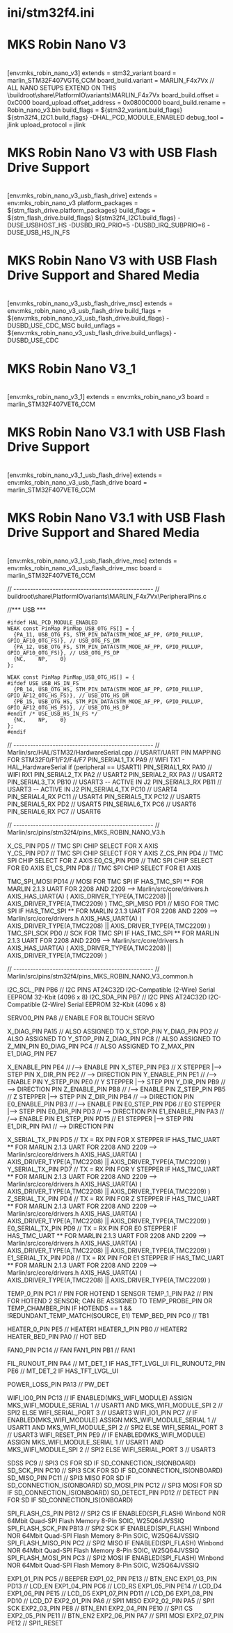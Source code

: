 # ini/stm32f4.ini

  #
  # MKS Robin Nano V3
  #
  [env:mks_robin_nano_v3]
  extends                     = stm32_variant
  board                       = marlin_STM32F407VGT6_CCM
  board_build.variant         = MARLIN_F4x7Vx                 // ALL NANO SETUPS EXTEND ON THIS \buildroot\share\PlatformIO\variants\MARLIN_F4x7Vx
  board_build.offset          = 0xC000
  board_upload.offset_address = 0x0800C000
  board_build.rename          = Robin_nano_v3.bin
  build_flags                 = ${stm32_variant.build_flags} ${stm32f4_I2C1.build_flags}
                                -DHAL_PCD_MODULE_ENABLED
  debug_tool                  = jlink
  upload_protocol             = jlink
  
  #
  # MKS Robin Nano V3 with USB Flash Drive Support
  #
  [env:mks_robin_nano_v3_usb_flash_drive]
  extends           = env:mks_robin_nano_v3
  platform_packages = ${stm_flash_drive.platform_packages}
  build_flags       = ${stm_flash_drive.build_flags} ${stm32f4_I2C1.build_flags}
                      -DUSE_USBHOST_HS
                      -DUSBD_IRQ_PRIO=5
                      -DUSBD_IRQ_SUBPRIO=6
                      -DUSE_USB_HS_IN_FS
  
  #
  # MKS Robin Nano V3 with USB Flash Drive Support and Shared Media
  #
  [env:mks_robin_nano_v3_usb_flash_drive_msc]
  extends           = env:mks_robin_nano_v3_usb_flash_drive
  build_flags       = ${env:mks_robin_nano_v3_usb_flash_drive.build_flags}
                      -DUSBD_USE_CDC_MSC
  build_unflags     = ${env:mks_robin_nano_v3_usb_flash_drive.build_unflags}
                      -DUSBD_USE_CDC

  #
  # MKS Robin Nano V3_1
  #
  [env:mks_robin_nano_v3_1]
  extends           = env:mks_robin_nano_v3
  board             = marlin_STM32F407VET6_CCM
  
  #
  # MKS Robin Nano V3.1 with USB Flash Drive Support
  #
  [env:mks_robin_nano_v3_1_usb_flash_drive]
  extends           = env:mks_robin_nano_v3_usb_flash_drive
  board             = marlin_STM32F407VET6_CCM
  
  #
  # MKS Robin Nano V3.1 with USB Flash Drive Support and Shared Media
  #
  [env:mks_robin_nano_v3_1_usb_flash_drive_msc]
  extends           = env:mks_robin_nano_v3_usb_flash_drive_msc
  board             = marlin_STM32F407VET6_CCM

// -------------------------------------------------- //
buildroot\share\PlatformIO\variants\MARLIN_F4x7Vx\PeripheralPins.c

//*** USB ***

    #ifdef HAL_PCD_MODULE_ENABLED
    WEAK const PinMap PinMap_USB_OTG_FS[] = {
      {PA_11, USB_OTG_FS, STM_PIN_DATA(STM_MODE_AF_PP, GPIO_PULLUP, GPIO_AF10_OTG_FS)}, // USB_OTG_FS_DM
      {PA_12, USB_OTG_FS, STM_PIN_DATA(STM_MODE_AF_PP, GPIO_PULLUP, GPIO_AF10_OTG_FS)}, // USB_OTG_FS_DP
      {NC,    NP,    0}
    };
    
    WEAK const PinMap PinMap_USB_OTG_HS[] = {
    #ifdef USE_USB_HS_IN_FS
      {PB_14, USB_OTG_HS, STM_PIN_DATA(STM_MODE_AF_PP, GPIO_PULLUP, GPIO_AF12_OTG_HS_FS)}, // USB_OTG_HS_DM
      {PB_15, USB_OTG_HS, STM_PIN_DATA(STM_MODE_AF_PP, GPIO_PULLUP, GPIO_AF12_OTG_HS_FS)}, // USB_OTG_HS_DP
    #endif /* USE_USB_HS_IN_FS */
      {NC,    NP,    0}
    };
    #endif

// -------------------------------------------------- //
Marlin/src/HAL/STM32/HardwareSerial.cpp
// USART/UART PIN MAPPING FOR STM32F0/F1/F2/F4/F7
  PIN_SERIAL1_TX  PA9  // WIFI TX1 - HAL_HardwareSerial if (peripheral == USART1)
  PIN_SERIAL1_RX  PA10 // WIFI RX1
  PIN_SERIAL2_TX  PA2  // USART2
  PIN_SERIAL2_RX  PA3  // USART2
  PIN_SERIAL3_TX  PB10 // USART3 -- ACTIVE IN J2
  PIN_SERIAL3_RX  PB11 // USART3 -- ACTIVE IN J2
  PIN_SERIAL4_TX  PC10 // USART4
  PIN_SERIAL4_RX  PC11 // USART4
  PIN_SERIAL5_TX  PC12 // USART5
  PIN_SERIAL5_RX  PD2  // USART5
  PIN_SERIAL6_TX  PC6  // USART6
  PIN_SERIAL6_RX  PC7  // USART6

// -------------------------------------------------- //
Marlin/src/pins/stm32f4/pins_MKS_ROBIN_NANO_V3.h

  X_CS_PIN  PD5 // TMC SPI CHIP SELECT FOR X AXIS  
  Y_CS_PIN  PD7 // TMC SPI CHIP SELECT FOR Y AXIS
  Z_CS_PIN  PD4 // TMC SPI CHIP SELECT FOR Z AXIS
  E0_CS_PIN PD9 // TMC SPI CHIP SELECT FOR E0 AXIS
  E1_CS_PIN PD8 // TMC SPI CHIP SELECT FOR E1 AXIS

  TMC_SPI_MOSI PD14 // MOSI FOR TMC SPI IF HAS_TMC_SPI ** FOR MARLIN 2.1.3 UART FOR 2208 AND 2209 --> Marlin/src/core/drivers.h AXIS_HAS_UART(A) ( AXIS_DRIVER_TYPE(A,TMC2208) || AXIS_DRIVER_TYPE(A,TMC2209) )
  TMC_SPI_MISO PD1  // MISO FOR TMC SPI IF HAS_TMC_SPI ** FOR MARLIN 2.1.3 UART FOR 2208 AND 2209 --> Marlin/src/core/drivers.h AXIS_HAS_UART(A) ( AXIS_DRIVER_TYPE(A,TMC2208) || AXIS_DRIVER_TYPE(A,TMC2209) )
  TMC_SPI_SCK  PD0  // SCK FOR TMC SPI IF HAS_TMC_SPI  ** FOR MARLIN 2.1.3 UART FOR 2208 AND 2209 --> Marlin/src/core/drivers.h AXIS_HAS_UART(A) ( AXIS_DRIVER_TYPE(A,TMC2208) || AXIS_DRIVER_TYPE(A,TMC2209) )

// -------------------------------------------------- //
Marlin/src/pins/stm32f4/pins_MKS_ROBIN_NANO_V3_common.h

  I2C_SCL_PIN PB6 // I2C PINS AT24C32D I2C-Compatible (2-Wire) Serial EEPROM 32-Kbit (4096 x 8)
  I2C_SDA_PIN PB7 // I2C PINS AT24C32D I2C-Compatible (2-Wire) Serial EEPROM 32-Kbit (4096 x 8)

  SERVO0_PIN PA8 // ENABLE FOR BLTOUCH SERVO

  X_DIAG_PIN  PA15 // ALSO ASSIGNED TO X_STOP_PIN
  Y_DIAG_PIN  PD2  // ALSO ASSIGNED TO Y_STOP_PIN
  Z_DIAG_PIN  PC8  // ALSO ASSIGNED TO Z_MIN_PIN
  E0_DIAG_PIN PC4 // ALSO ASSIGNED TO Z_MAX_PIN
  E1_DIAG_PIN PE7

  X_ENABLE_PIN   PE4  //            /--> ENABLE PIN
  X_STEP_PIN     PE3  // X STEPPER  |--> STEP PIN
  X_DIR_PIN      PE2  //            \--> DIRECTION PIN
  Y_ENABLE_PIN   PE1  //            /--> ENABLE PIN
  Y_STEP_PIN     PE0  // Y STEPPER  |--> STEP PIN
  Y_DIR_PIN      PB9  //            \--> DIRECTION PIN
  Z_ENABLE_PIN   PB8  //            /--> ENABLE PIN
  Z_STEP_PIN     PB5  // Z STEPPER  |--> STEP PIN
  Z_DIR_PIN      PB4  //            \--> DIRECTION PIN
  E0_ENABLE_PIN  PB3  //            /--> ENABLE PIN
  E0_STEP_PIN    PD6  // E0 STEPPER |--> STEP PIN
  E0_DIR_PIN     PD3  //            \--> DIRECTION PIN
  E1_ENABLE_PIN  PA3  //            /--> ENABLE PIN
  E1_STEP_PIN    PD15 // E1 STEPPER |--> STEP PIN
  E1_DIR_PIN     PA1  //            \--> DIRECTION PIN

  X_SERIAL_TX_PIN  PD5 // TX = RX PIN FOR X STEPPER IF HAS_TMC_UART  ** FOR MARLIN 2.1.3 UART FOR 2208 AND 2209 --> Marlin/src/core/drivers.h AXIS_HAS_UART(A) ( AXIS_DRIVER_TYPE(A,TMC2208) || AXIS_DRIVER_TYPE(A,TMC2209) )
  Y_SERIAL_TX_PIN  PD7 // TX = RX PIN FOR Y STEPPER IF HAS_TMC_UART  ** FOR MARLIN 2.1.3 UART FOR 2208 AND 2209 --> Marlin/src/core/drivers.h AXIS_HAS_UART(A) ( AXIS_DRIVER_TYPE(A,TMC2208) || AXIS_DRIVER_TYPE(A,TMC2209) )
  Z_SERIAL_TX_PIN  PD4 // TX = RX PIN FOR Z STEPPER IF HAS_TMC_UART  ** FOR MARLIN 2.1.3 UART FOR 2208 AND 2209 --> Marlin/src/core/drivers.h AXIS_HAS_UART(A) ( AXIS_DRIVER_TYPE(A,TMC2208) || AXIS_DRIVER_TYPE(A,TMC2209) )
  E0_SERIAL_TX_PIN PD9 // TX = RX PIN FOR E0 STEPPER IF HAS_TMC_UART ** FOR MARLIN 2.1.3 UART FOR 2208 AND 2209 --> Marlin/src/core/drivers.h AXIS_HAS_UART(A) ( AXIS_DRIVER_TYPE(A,TMC2208) || AXIS_DRIVER_TYPE(A,TMC2209) )
  E1_SERIAL_TX_PIN PD8 // TX = RX PIN FOR E1 STEPPER IF HAS_TMC_UART ** FOR MARLIN 2.1.3 UART FOR 2208 AND 2209 --> Marlin/src/core/drivers.h AXIS_HAS_UART(A) ( AXIS_DRIVER_TYPE(A,TMC2208) || AXIS_DRIVER_TYPE(A,TMC2209) )

  TEMP_0_PIN   PC1   // PIN FOR HOTEND 1 SENSOR 
  TEMP_1_PIN   PA2   // PIN FOR HOTEND 2 SENSOR; CAN BE ASSIGNED TO TEMP_PROBE_PIN OR TEMP_CHAMBER_PIN IF HOTENDS == 1 && !REDUNDANT_TEMP_MATCH(SOURCE, E1)
  TEMP_BED_PIN PC0   // TB1

  HEATER_0_PIN   PE5   // HEATER1
  HEATER_1_PIN   PB0   // HEATER2
  HEATER_BED_PIN PA0   // HOT BED

  FAN0_PIN PC14  // FAN
  FAN1_PIN PB1   // FAN1

  FIL_RUNOUT_PIN  PA4   // MT_DET_1 IF HAS_TFT_LVGL_UI
  FIL_RUNOUT2_PIN PE6   // MT_DET_2 IF HAS_TFT_LVGL_UI

  POWER_LOSS_PIN PA13  // PW_DET  

  WIFI_IO0_PIN   PC13 // IF ENABLED(MKS_WIFI_MODULE) ASSIGN MKS_WIFI_MODULE_SERIAL 1  // USART1 AND MKS_WIFI_MODULE_SPI 2  // SPI2 ELSE WIFI_SERIAL_PORT 3  // USART3
  WIFI_IO1_PIN   PC7  // IF ENABLED(MKS_WIFI_MODULE) ASSIGN MKS_WIFI_MODULE_SERIAL 1  // USART1 AND MKS_WIFI_MODULE_SPI 2  // SPI2 ELSE WIFI_SERIAL_PORT 3  // USART3
  WIFI_RESET_PIN PE9  // IF ENABLED(MKS_WIFI_MODULE) ASSIGN MKS_WIFI_MODULE_SERIAL 1  // USART1 AND MKS_WIFI_MODULE_SPI 2  // SPI2 ELSE WIFI_SERIAL_PORT 3  // USART3

  SDSS          PC9  // SPI3 CS FOR SD IF SD_CONNECTION_IS(ONBOARD)
  SD_SCK_PIN    PC10 // SPI3 SCK FOR SD IF SD_CONNECTION_IS(ONBOARD)
  SD_MISO_PIN   PC11 // SPI3 MISO FOR SD IF SD_CONNECTION_IS(ONBOARD)
  SD_MOSI_PIN   PC12 // SPI3 MOSI FOR SD IF SD_CONNECTION_IS(ONBOARD)
  SD_DETECT_PIN PD12 // DETECT PIN FOR SD IF SD_CONNECTION_IS(ONBOARD)

  SPI_FLASH_CS_PIN   PB12 // SPI2 CS IF ENABLED(SPI_FLASH) Winbond NOR 64Mbit Quad-SPI Flash Memory 8-Pin SOIC, W25Q64JVSSIQ
  SPI_FLASH_SCK_PIN  PB13 // SPI2 SCK IF ENABLED(SPI_FLASH) Winbond NOR 64Mbit Quad-SPI Flash Memory 8-Pin SOIC, W25Q64JVSSIQ
  SPI_FLASH_MISO_PIN PC2  // SPI2 MISO IF ENABLED(SPI_FLASH) Winbond NOR 64Mbit Quad-SPI Flash Memory 8-Pin SOIC, W25Q64JVSSIQ
  SPI_FLASH_MOSI_PIN PC3  // SPI2 MOSI IF ENABLED(SPI_FLASH) Winbond NOR 64Mbit Quad-SPI Flash Memory 8-Pin SOIC, W25Q64JVSSIQ

 EXP1_01_PIN PC5  // BEEPER
 EXP1_02_PIN PE13 // BTN_ENC
 EXP1_03_PIN PD13 // LCD_EN
 EXP1_04_PIN PC6  // LCD_RS
 EXP1_05_PIN PE14 // LCD_D4
 EXP1_06_PIN PE15 // LCD_D5
 EXP1_07_PIN PD11 // LCD_D6
 EXP1_08_PIN PD10 // LCD_D7
 EXP2_01_PIN PA6  // SPI1 MISO
 EXP2_02_PIN PA5  // SPI1 SCK
 EXP2_03_PIN PE8  // BTN_EN1
 EXP2_04_PIN PE10 // SPI1 CS
 EXP2_05_PIN PE11 // BTN_EN2
 EXP2_06_PIN PA7  // SPI1 MOSI
 EXP2_07_PIN PE12 // SPI1_RESET

